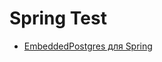 # Spring Test

* [EmbeddedPostgres для Spring](https://github.com/zonkyio/embedded-database-spring-test)